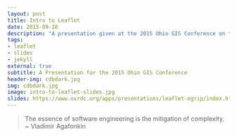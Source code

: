 ```yaml
---
layout: post
title: Intro to Leaflet
date: 2015-09-20
description: "A presentation given at the 2015 Ohio GIS Conference on the Leaflet JavaScript API with several easy to follow examples."
tags:
- leaflet
- slides
- jekyll
external: true
subtitle: A Presentation for the 2015 Ohio GIS Conference
header-img: cdbdark.jpg
img: cdbdark.jpg
image: intro-to-leaflet-slides.jpg
slides: https://www.ovrdc.org/apps/presentations/leaflet-ogrip/index.html#/
---
```

<blockquote>The essence of software engineering is the mitigation of complexity.<br>~ Vladimir Agafonkin</blockquote>